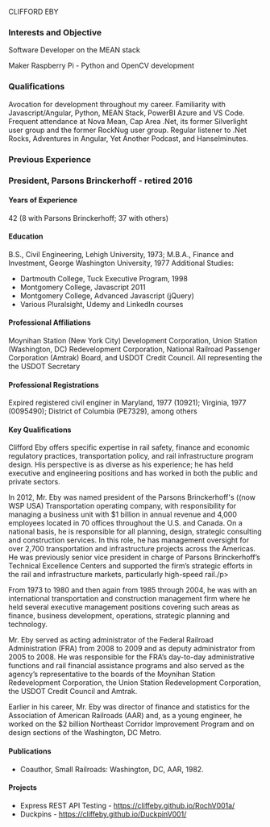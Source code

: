 CLIFFORD EBY

### Interests and Objective

Software Developer on the MEAN stack

Maker Raspberry Pi - Python and OpenCV development

### Qualifications

Avocation for development throughout my career. Familiarity with Javascript/Angular, Python, MEAN Stack, PowerBI Azure and VS Code. Frequent attendance at Nova Mean, Cap Area .Net, its former Silverlight user group and the former RockNug user group. Regular listener to .Net Rocks, Adventures in Angular, Yet Another Podcast, and Hanselminutes.

### Previous Experience

### President, Parsons Brinckerhoff - retired 2016

<section>

#### Years of Experience

42 (8 with Parsons Brinckerhoff; 37 with others)</section>

#### Education

B.S., Civil Engineering, Lehigh University, 1973; M.B.A., Finance and Investment, George Washington University, 1977 Additional Studies:

*   Dartmouth College, Tuck Executive Program, 1998
*   Montgomery College, Javascript 2011
*   Montgomery College, Advanced Javascript (jQuery)
*   Various Pluralsight, Udemy and LinkedIn courses

<section>

#### Professional Affiliations

Moynihan Station (New York City) Development Corporation, Union Station (Washington, DC) Redevelopment Corporation, National Railroad Passenger Corporation (Amtrak) Board, and USDOT Credit Council. All representing the the USDOT Secretary</section>

<section>

#### Professional Registrations

Expired registered civil enginer in Maryland, 1977 (10921); Virginia, 1977 (0095490); District of Columbia (PE7329), among others
</section>

<section>

#### Key Qualifications

Clifford Eby offers specific expertise in rail safety, finance and economic regulatory practices, transportation policy, and rail infrastructure program design. His perspective is as diverse as his experience; he has held executive and engineering positions and has worked in both the public and private sectors.

In 2012, Mr. Eby was named president of the Parsons Brinckerhoff's ((now WSP USA) Transportation operating company, with responsibility for managing a business unit with $1 billion in annual revenue and 4,000 employees located in 70 offices throughout the U.S. and Canada. On a national basis, he is responsible for all planning, design, strategic consulting and construction services. In this role, he has management oversight for over 2,700 transportation and infrastructure projects across the Americas. He was previously senior vice president in charge of Parsons Brinckerhoff’s Technical Excellence Centers and supported the firm’s strategic efforts in the rail and infrastructure markets, particularly high-speed rail./p>

From 1973 to 1980 and then again from 1985 through 2004, he was with an international transportation and construction management firm where he held several executive management positions covering such areas as finance, business development, operations, strategic planning and technology.

Mr. Eby served as acting administrator of the Federal Railroad Administration (FRA) from 2008 to 2009 and as deputy administrator from 2005 to 2008\. He was responsible for the FRA’s day-to-day administrative functions and rail financial assistance programs and also served as the agency’s representative to the boards of the Moynihan Station Redevelopment Corporation, the Union Station Redevelopment Corporation, the USDOT Credit Council and Amtrak.

Earlier in his career, Mr. Eby was director of finance and statistics for the Association of American Railroads (AAR) and, as a young engineer, he worked on the $2 billion Northeast Corridor Improvement Program and on design sections of the Washington, DC Metro.

#### Publications

*   Coauthor, Small Railroads: Washington, DC, AAR, 1982\.

#### Projects

*   Express REST API Testing - https://cliffeby.github.io/RochV001a/
*   Duckpins - https://cliffeby.github.io/DuckpinV001/

</section>
